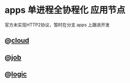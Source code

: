apps 单进程全协程化 应用节点
==============

官方未实现HTTP2协议，暂时在分支 apps 上跟进开发

## @[cloud](./cloud)
## @[job](./job)
## @[logic](./logic) 

